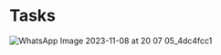 # Tasks
![WhatsApp Image 2023-11-08 at 20 07 05_4dc4fcc1](https://github.com/catosaurusrex2003/tiaa/assets/91827941/a4f37237-47c0-454f-a3f4-9c0ca77d977a)
